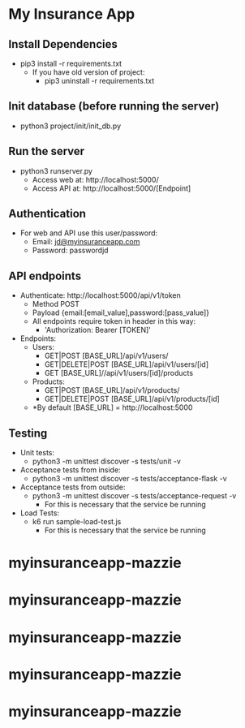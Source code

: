 # My Insurance App

## Install Dependencies
- pip3 install -r requirements.txt
  - If you have old version of project: 
    - pip3 uninstall -r requirements.txt

## Init database (before running the server)
- python3 project/init/init_db.py

## Run the server 
- python3 runserver.py
  - Access web at: http://localhost:5000/
  - Access API at: http://localhost:5000/[Endpoint]

## Authentication
- For web and API use this user/password:
  - Email: jd@myinsuranceapp.com
  - Password: passwordjd

## API endpoints
- Authenticate: http://localhost:5000/api/v1/token
  - Method POST
  - Payload {email:[email_value],password:[pass_value]}
  - All endpoints require token in header in this way:
    - 'Authorization: Bearer [TOKEN]'
- Endpoints:
  - Users: 
    - GET|POST [BASE_URL]/api/v1/users/
    - GET|DELETE|POST [BASE_URL]/api/v1/users/[id]
    - GET [BASE_URL]//api/v1/users/[id]/products
  - Products: 
    - GET|POST [BASE_URL]/api/v1/products/
    - GET|DELETE|POST [BASE_URL]/api/v1/products/[id]
  - *By default [BASE_URL] = http://localhost:5000
    

## Testing
- Unit tests:
  -  python3 -m unittest discover -s tests/unit -v
- Acceptance tests from inside:
  - python3 -m unittest discover -s tests/acceptance-flask -v
- Acceptance tests from outside:
  - python3 -m unittest discover -s tests/acceptance-request -v
    - For this is necessary that the service be running
- Load Tests:
  - k6 run sample-load-test.js
    - For this is necessary that the service be running

# myinsuranceapp-mazzie
# myinsuranceapp-mazzie
# myinsuranceapp-mazzie
# myinsuranceapp-mazzie
# myinsuranceapp-mazzie
